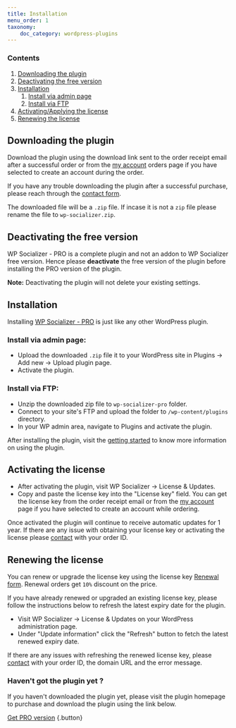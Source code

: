 ```yaml
---
title: Installation
menu_order: 1
taxonomy:
    doc_category: wordpress-plugins
---
```


### Contents

1. [Downloading the plugin](#downloading-the-plugin)
2. [Deactivating the free version](#deactivating-the-free-version)
3. [Installation](#installation)
    1. [Install via admin page](#install-via-admin-page)
    2. [Install via FTP](#install-via-ftp)
4. [Activating/Applying the license](#activating-the-license)
5. [Renewing the license](#renewing-the-license)

## Downloading the plugin

Download the plugin using the download link sent to the order receipt email after a successful order or from the [my account](/my-account/) orders page if you have selected to create an account during the order.

If you have any trouble downloading the plugin after a successful purchase, please reach through the [contact form](/contact/).

The downloaded file will be a `.zip` file. If incase it is not a `zip` file please rename the file to `wp-socializer.zip`.

## Deactivating the free version

WP Socializer - PRO is a complete plugin and not an addon to WP Socializer free version. Hence please __deactivate__ the free version of the plugin before installing the PRO version of the plugin.

**Note:** Deactivating the plugin will not delete your existing settings.

## Installation

Installing [WP Socializer - PRO](/wordpress-plugins/wp-socializer/) is just like any other WordPress plugin.

### Install via admin page:

- Upload the downloaded `.zip` file it to your WordPress site in Plugins -> Add new -> Upload plugin page.
- Activate the plugin.

### Install via FTP:

- Unzip the downloaded zip file to `wp-socializer-pro` folder.
- Connect to your site's FTP and upload the folder to `/wp-content/plugins` directory.
- In your WP admin area, navigate to Plugins and activate the plugin.

After installing the plugin, visit the [getting started](../getting-started.md) to know more information on using the plugin.

## Activating the license

- After activating the plugin, visit WP Socializer -> License & Updates.
- Copy and paste the license key into the "License key" field. You can get the license key from the order receipt email or from the [my account](/my-account/) page if you have selected to create an account while ordering.

Once activated the plugin will continue to receive automatic updates for 1 year. If there are any issue with obtaining your license key or activating the license please [contact](/contact/) with your order ID.

## Renewing the license

You can renew or upgrade the license key using the license key [Renewal form](/renew/). Renewal orders get <code>10%</code> discount on the price.

If you have already renewed or upgraded an existing license key, please follow the instructions below to refresh the latest expiry date for the plugin.

- Visit WP Socializer -> License & Updates on your WordPress administration page.
- Under "Update information" click the "Refresh" button to fetch the latest renewed expiry date.

If there are any issues with refreshing the renewed license key, please [contact](/contact/) with your order ID, the domain URL and the error message.

### Haven't got the plugin yet ?

If you haven't downloaded the plugin yet, please visit the plugin homepage to purchase and download the plugin using the link below.

[Get PRO version](/wordpress-plugins/wp-socializer/) {.button}